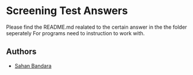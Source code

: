 
# Screening Test Answers

Please find the README.md realated to the certain answer in the the folder seperately For programs need to instruction to work with.




## Authors

- [Sahan Bandara](https://github.com/RazorRSD)

